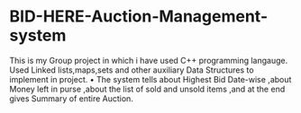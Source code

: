 # BID-HERE-Auction-Management-system
This is my Group project in which i have used C++ programming langauge.
Used Linked lists,maps,sets and other auxiliary Data Structures to implement in project.
• The system tells about Highest Bid Date-wise ,about Money left in purse ,about the list of sold and unsold items ,and at the end gives Summary of entire Auction.


